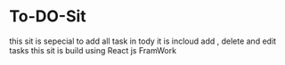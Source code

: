 # To-DO-Sit

this sit is sepecial to add all task in tody
it is incloud add , delete and edit tasks
this sit is build using React js FramWork
